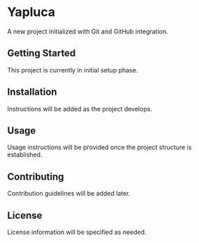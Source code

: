 # Yapluca

A new project initialized with Git and GitHub integration.

## Getting Started

This project is currently in initial setup phase.

## Installation

Instructions will be added as the project develops.

## Usage

Usage instructions will be provided once the project structure is established.

## Contributing

Contribution guidelines will be added later.

## License

License information will be specified as needed.
